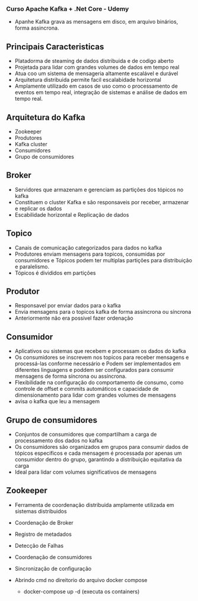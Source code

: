 ### Curso Apache Kafka + .Net Core - Udemy 

- Apanhe Kafka grava as mensagens em disco, em arquivo binários, forma assincrona.

## Principais Caracteristicas
- Platadorma de steaming de dados distribuida e de codigo aberto
- Projetada para lidar com grandes volumes de dados em tempo real
- Atua coo um sistema de mensageria altamente escalável e durável
- Arquitetura distribuida permite facil escalabidade horizontal
- Amplamente utilizado em casos de uso como o processamento de eventos em tempo real, integração de sistemas e análise de dados em tempo real.

## Arquitetura do Kafka
- Zookeeper
- Produtores
- Kafka cluster
- Consumidores
- Grupo de consumidores

## Broker 
- Servidores que armazenam e gerenciam as partições dos tópicos no kafka
- Constituem o cluster Kafka e são responsaveis por receber, armazenar e replicar os dados
- Escabilidade horizontal e Replicação de dados

## Topico
- Canais de comunicação categorizados para dados no kafka
- Produtores enviam mensagens para topicos, consumidas por consumidores e Tópicos podem ter multiplas partições para distribuição e paralelismo. 
- Tópicos é divididos em partições
  
## Produtor
- Responsavel por enviar dados para o kafka
- Envia mensagens para o topicos kafka de forma assincrona ou síncrona
- Anteriormente não era possivel fazer ordenação

## Consumidor
- Aplicativos ou sistemas que recebem e processam os dados do kafka
- Os consumidores se inscrevem nos topicos para receber mensagens e processá-las conforme necessário e Podem ser implementados em diferentes linguagens e poddem ser configurados para consumir mensagens de forma síncrona ou assíncrona.
- Flexibilidade na configuração do comportamento de consumo, como controle de offset e commits automáticos e capacidade de dimensionamento para lidar com grandes volumes de mensagens
- avisa o kafka que leu a mensagem

## Grupo de consumidores
- Conjuntos de consumidores que compartilham a carga de processamento dos dados no kafka
- Os consumidores são organizados em grupos para consumir dados de tópicos especificos e cada mensagem é processada por apenas um consumidor dentro do grupo, garantindo a distribuição equitativa da carga
- Ideal para lidar com volumes significativos de mensagens

## Zookeeper
- Ferramenta de coordenação distribuida amplamente utilizada em sistemas distribuidos
- Coordenação de Broker
- Registro de metadados
- Detecção de Falhas
- Coordenação de consumidores
- Sincronização de configuração

- Abrindo cmd no direitorio do arquivo docker compose 
   - docker-compose up -d (executa os containers)
  
